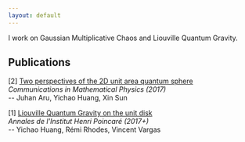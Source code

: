 ```yaml
---
layout: default
---
```


I work on Gaussian Multiplicative Chaos and Liouville Quantum Gravity.

## Publications

[2] [Two perspectives of the 2D unit area quantum sphere](http://arxiv.org/abs/1512.06190)  
_Communications in Mathematical Physics (2017)_  
-- Juhan Aru, Yichao Huang, Xin Sun

[1] [Liouville Quantum Gravity on the unit disk](http://arxiv.org/abs/1502.04343)  
_Annales de l'Institut Henri Poincaré (2017+)_  
-- Yichao Huang, Rémi Rhodes, Vincent Vargas
